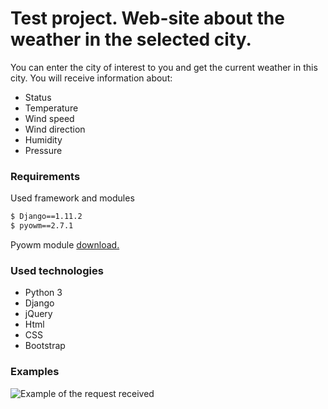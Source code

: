 # Test project. Web-site about the weather in the selected city.


You can enter the city of interest to you and get the current weather in this city. 
You will receive information about:

  - Status
  - Temperature
  - Wind speed
  - Wind direction
  - Humidity
  - Pressure
### Requirements

Used framework and modules

```sh
$ Django==1.11.2
$ pyowm==2.7.1
```
Pyowm module [download.](https://github.com/csparpa/pyowm)

### Used technologies
  - Python 3
  - Django
  - jQuery
  - Html
  - CSS
  - Bootstrap
  
### Examples
![Example of the request received ](https://github.com/BLR-55/weather/blob/viktor_dev/examples/example_1.png)
